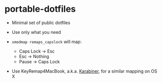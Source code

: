 # portable-dotfiles

- Minimal set of public dotfiles
- Use only what you need

- `xmodmap remaps_capslock` will map:
    - Caps Lock -> Esc
    - Esc       -> Nothing
    - Pause     -> Caps Lock
- Use KeyRemap4MacBook, a.k.a. [Karabiner](https://pqrs.org/osx/karabiner/), for a similar mapping on OS X
